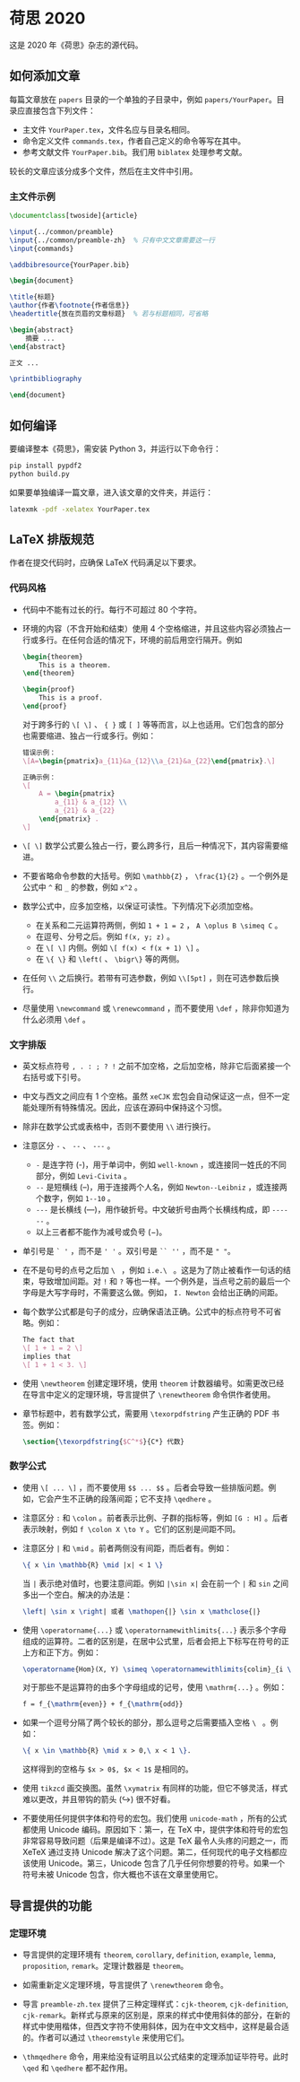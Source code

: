 # 荷思 2020

这是 2020 年《荷思》杂志的源代码。

## 如何添加文章

每篇文章放在 `papers` 目录的一个单独的子目录中，例如 `papers/YourPaper`。目录应直接包含下列文件：

* 主文件 `YourPaper.tex`，文件名应与目录名相同。
* 命令定义文件 `commands.tex`，作者自己定义的命令等写在其中。
* 参考文献文件 `YourPaper.bib`。我们用 `biblatex` 处理参考文献。

较长的文章应该分成多个文件，然后在主文件中引用。

### 主文件示例

```latex
\documentclass[twoside]{article}

\input{../common/preamble}
\input{../common/preamble-zh}  % 只有中文文章需要这一行
\input{commands}

\addbibresource{YourPaper.bib}

\begin{document}

\title{标题}
\author{作者\footnote{作者信息}}
\headertitle{放在页眉的文章标题}  % 若与标题相同，可省略

\begin{abstract}
    摘要 ...
\end{abstract}

正文 ...

\printbibliography

\end{document}
```

## 如何编译

要编译整本《荷思》，需安装 Python 3，并运行以下命令行：

``` bash
pip install pypdf2
python build.py
```

如果要单独编译一篇文章，进入该文章的文件夹，并运行：

``` bash
latexmk -pdf -xelatex YourPaper.tex
```

## LaTeX 排版规范

作者在提交代码时，应确保 LaTeX 代码满足以下要求。

### 代码风格

* 代码中不能有过长的行。每行不可超过 80 个字符。

* 环境的内容（不含开始和结束）使用 4 个空格缩进，并且这些内容必须独占一行或多行。在任何合适的情况下，环境的前后用空行隔开。例如
    ```latex
    \begin{theorem}
        This is a theorem.
    \end{theorem}

    \begin{proof}
        This is a proof.
    \end{proof}
    ```
    对于跨多行的 `\[ \]` 、 `{ }` 或 `[ ]` 等等而言，以上也适用。它们包含的部分也需要缩进、独占一行或多行。例如：
    ```latex
    错误示例：
    \[A=\begin{pmatrix}a_{11}&a_{12}\\a_{21}&a_{22}\end{pmatrix}.\]

    正确示例：
    \[
        A = \begin{pmatrix}
            a_{11} & a_{12} \\
            a_{21} & a_{22}
        \end{pmatrix} .
    \]
    ```

* `\[ \]` 数学公式要么独占一行，要么跨多行，且后一种情况下，其内容需要缩进。

* 不要省略命令参数的大括号。例如 `\mathbb{Z}` ， `\frac{1}{2}` 。一个例外是公式中 `^` 和 `_` 的参数，例如 `x^2` 。

* 数学公式中，应多加空格，以保证可读性。下列情况下必须加空格。
    
    * 在关系和二元运算符两侧，例如 `1 + 1 = 2` ， `A \oplus B \simeq C` 。
    * 在逗号、分号之后。例如 `f(x, y; z)` 。
    * 在 `\[ \]` 内侧。例如 `\[ f(x) < f(x + 1) \]` 。
    * 在 `\{ \}` 和 `\left(` 、 `\bigr\}` 等的两侧。

* 在任何 `\\` 之后换行。若带有可选参数，例如 `\\[5pt]` ，则在可选参数后换行。

* 尽量使用 `\newcommand` 或 `\renewcommand` ，而不要使用 `\def` ，除非你知道为什么必须用 `\def` 。

### 文字排版

* 英文标点符号 `, . : ; ? !` 之前不加空格，之后加空格，除非它后面紧接一个右括号或下引号。

* 中文与西文之间应有 1 个空格。虽然 `xeCJK` 宏包会自动保证这一点，但不一定能处理所有特殊情况。因此，应该在源码中保持这个习惯。

* 除非在数学公式或表格中，否则不要使用 `\\` 进行换行。

* 注意区分 `-` 、 `--` 、 `---` 。
    * `-` 是连字符 (-)，用于单词中，例如 `well-known` ，或连接同一姓氏的不同部分，例如 `Levi-Civita` 。
    * `--` 是短横线 (&ndash;)，用于连接两个人名，例如 `Newton--Leibniz` ，或连接两个数字，例如 `1--10` 。
    * `---` 是长横线 (&mdash;)，用作破折号。中文破折号由两个长横线构成，即 `------` 。
    * 以上三者都不能作为减号或负号 (&minus;)。

* 单引号是 `` ` ' `` ，而不是 `' '` 。双引号是 ``` `` '' ``` ，而不是 `" "`。

* 在不是句号的点号之后加 `\ ` ，例如 `i.e.\ ` 。这是为了防止被看作一句话的结束，导致增加间距。对 `!` 和 `?` 等也一样。一个例外是，当点号之前的最后一个字母是大写字母时，不需要这么做。例如， `I. Newton` 会给出正确的间距。

* 每个数学公式都是句子的成分，应确保语法正确。公式中的标点符号不可省略。例如：
    ```latex
    The fact that
    \[ 1 + 1 = 2 \]
    implies that
    \[ 1 + 1 < 3. \]
    ```

* 使用 `\newtheorem` 创建定理环境，使用 `theorem` 计数器编号。如需更改已经在导言中定义的定理环境，导言提供了 `\renewtheorem` 命令供作者使用。

* 章节标题中，若有数学公式，需要用 `\texorpdfstring` 产生正确的 PDF 书签。例如：
    ```latex
    \section{\texorpdfstring{$C^*$}{C*} 代数}
    ```

### 数学公式

* 使用 `\[ ... \]` ，而不要使用 `$$ ... $$` 。后者会导致一些排版问题。例如，它会产生不正确的段落间距；它不支持 `\qedhere` 。

* 注意区分 `:` 和 `\colon` 。前者表示比例、子群的指标等，例如
`[G : H]` 。后者表示映射，例如 `f \colon X \to Y` 。它们的区别是间距不同。

* 注意区分 `|` 和 `\mid` 。前者两侧没有间距，而后者有。例如：
    ```latex
    \{ x \in \mathbb{R} \mid |x| < 1 \}
    ```
    当 `|` 表示绝对值时，也要注意间距。例如 `|\sin x|` 会在前一个 `|` 和 `sin` 之间多出一个空白。解决的办法是：
    ```latex
    \left| \sin x \right| 或者 \mathopen{|} \sin x \mathclose{|}
    ```

* 使用 `\operatorname{...}` 或 `\operatornamewithlimits{...}` 表示多个字母组成的运算符。二者的区别是，在居中公式里，后者会把上下标写在符号的正上方和正下方。例如：
    ```latex
    \operatorname{Hom}(X, Y) \simeq \operatornamewithlimits{colim}_{i \in I} Z_i
    ```
    
    对于那些不是运算符的由多个字母组成的记号，使用 `\mathrm{...}` 。例如：
    ```latex
    f = f_{\mathrm{even}} + f_{\mathrm{odd}}
    ```

* 如果一个逗号分隔了两个较长的部分，那么逗号之后需要插入空格 `\ ` 。例如：
    ```latex
    \{ x \in \mathbb{R} \mid x > 0,\ x < 1 \}.
    ```
    这样得到的空格与 `$x > 0$, $x < 1$` 是相同的。

* 使用 `tikzcd` 画交换图。虽然 `\xymatrix` 有同样的功能，但它不够灵活，样式难以更改，并且带钩的箭头 (&rarrhk;) 很不好看。

* 不要使用任何提供字体和符号的宏包。我们使用 `unicode-math` ，所有的公式都使用 Unicode 编码。原因如下：第一，在 TeX 中，提供字体和符号的宏包非常容易导致问题（后果是编译不过）。这是 TeX 最令人头疼的问题之一，而 XeTeX 通过支持 Unicode 解决了这个问题。第二，任何现代的电子文档都应该使用 Unicode。第三，Unicode 包含了几乎任何你想要的符号。如果一个符号未被 Unicode 包含，你大概也不该在文章里使用它。

## 导言提供的功能

### 定理环境

* 导言提供的定理环境有 `theorem`, `corollary`, `definition`, `example`, `lemma`, `proposition`, `remark`。定理计数器是 `theorem`。

* 如需重新定义定理环境，导言提供了 `\renewtheorem` 命令。

* 导言 `preamble-zh.tex` 提供了三种定理样式：`cjk-theorem`, `cjk-definition`, `cjk-remark`。新样式与原来的区别是，原来的样式中使用斜体的部分，在新的样式中使用楷体，但西文字符不使用斜体，因为在中文文档中，这样是最合适的。作者可以通过 `\theoremstyle` 来使用它们。

* `\thmqedhere` 命令，用来给没有证明且以公式结束的定理添加证毕符号。此时 `\qed` 和 `\qedhere` 都不起作用。
